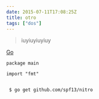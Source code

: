 ```yaml
---
date: 2015-07-11T17:08:25Z
title: otro
tags: ["dos"]
---
```

>iuyiuyiuyiuy
<!--more-->
[Go](http://golang.org/)

	package main
	
	import "fmt"


	 $ go get github.com/spf13/nitro
